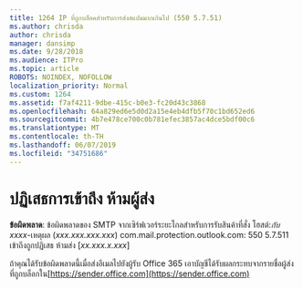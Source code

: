 ```yaml
---
title: 1264 IP ที่ถูกบล็อคสำหรับการส่งสแปมมากเกินไป (550 5.7.51)
ms.author: chrisda
author: chrisda
manager: dansimp
ms.date: 9/28/2018
ms.audience: ITPro
ms.topic: article
ROBOTS: NOINDEX, NOFOLLOW
localization_priority: Normal
ms.custom: 1264
ms.assetid: f7af4211-9dbe-415c-b0e3-fc20d43c3868
ms.openlocfilehash: 64a829ed6e5d0d2a15e4eb4dfb5f70c1bd652ed6
ms.sourcegitcommit: 4b7e478ce700c0b781efec3857ac4dce5bdf00c6
ms.translationtype: MT
ms.contentlocale: th-TH
ms.lasthandoff: 06/07/2019
ms.locfileid: "34751686"
---
```

# <a name="access-denied-banned-sender"></a>ปฏิเสธการเข้าถึง ห้ามผู้ส่ง

 **ข้อผิดพลาด**: ข้อผิดพลาดของ SMTP จากเซิร์ฟเวอร์ระยะไกลสำหรับการรับสินค้าที่สั่ง โฮสต์:*กับ xxxx*-เหตุผล (*xxx.xxx.xxx.xxx*) com.mail.protection.outlook.com: 550 5.7.511 เข้าถึงถูกปฏิเสธ ห้ามส่ง [*xx.xxx.x.xxx*] 

ถ้าคุณได้รับข้อผิดพลาดนี้เมื่อส่งอีเมลไปยังผู้รับ Office 365 เอาบัญชีได้รับผลกระทบจากรายชื่อผู้ส่งที่ถูกบล็อกใน[https://sender.office.com](https://sender.office.com)
